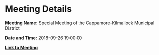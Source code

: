 # Meeting Details

**Meeting Name:** Special Meeting of the Cappamore-Kilmallock Municipal District

**Date and Time:** 2018-09-26 19:00:00

**[Link to Meeting](https://www.limerick.ie/council/whats-on/special-meeting-cappamore-kilmallock-municipal-district-0)**
